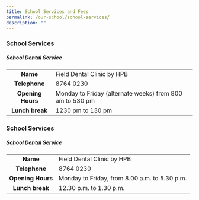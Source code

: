 ```yaml
---
title: School Services and Fees
permalink: /our-school/school-services/
description: ""
---
```

### School Services
##### School Dental Service
| | | 
|:---:|:---| 
|**Name**|Field Dental Clinic by HPB|
|**Telephone**| 8764 0230 |
|**Opening Hours**| Monday to Friday (alternate weeks) from 800 am to 530 pm |
|**Lunch break**|1230 pm to 130 pm|







### School Services
##### School Dental Service
| | | 
|:---:|:---| 
|**Name**|Field Dental Clinic by HPB|
| **Telephone** | 8764 0230 |
| **Opening Hours** | Monday to Friday, from 8.00 a.m. to 5.30 p.m. |
|**Lunch break**|12.30 p.m. to 1.30 p.m.|